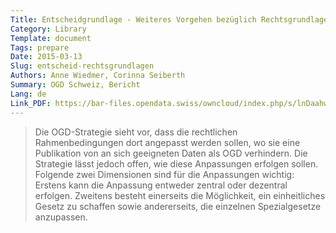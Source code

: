 ```yaml
---
Title: Entscheidgrundlage - Weiteres Vorgehen bezüglich Rechtsgrundlagen für die Publikation von Daten als OGD
Category: Library
Template: document
Tags: prepare
Date: 2015-03-13
Slug: entscheid-rechtsgrundlagen
Authors: Anne Wiedmer, Corinna Seiberth
Summary: OGD Schweiz, Bericht
Lang: de
Link_PDF: https://bar-files.opendata.swiss/owncloud/index.php/s/lnDaahw9qOuVUHo
---
```


> Die OGD-Strategie sieht vor, dass die rechtlichen Rahmenbedingungen dort angepasst werden sollen, wo sie eine Publikation von an sich geeigneten Daten als OGD verhindern. Die Strategie lässt jedoch offen, wie diese Anpassungen erfolgen sollen. Folgende zwei Dimensionen sind für die Anpassungen wichtig: Erstens kann die Anpassung entweder zentral oder dezentral erfolgen. Zweitens besteht einerseits die Möglichkeit, ein einheitliches Gesetz zu schaffen sowie andererseits, die einzelnen Spezialgesetze anzupassen.

